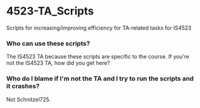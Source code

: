 # 4523-TA_Scripts
Scripts for increasing/improving efficiency for TA-related tasks for IS4523

### Who can use these scripts?
The IS4523 TA because these scripts are specific to the course. 
If you're not the IS4523 TA, how did you get here?

### Who do I blame if I'm not the TA and I try to run the scripts and it crashes?
Not Schnitzel725.
